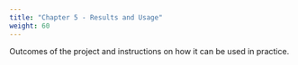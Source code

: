 ```yaml
---
title: "Chapter 5 - Results and Usage"
weight: 60
---
```


Outcomes of the project and instructions on how it can be used in practice.
